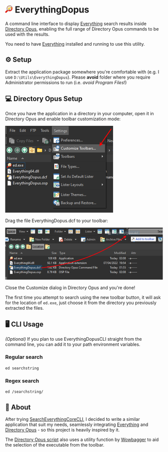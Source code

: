 ![EverythingDopus][1] EverythingDopus
=====================================

A command line interface to display [Everything][2] search results inside
[Directory Opus][3], enabling the full range of Directory Opus commands to be
used with the results.

You need to have [Everything][2] installed and running to use this utility.


⚙️ Setup
-------

Extract the application package somewhere you're comfortable with (e.g. I use
`D:\Utils\EverythingDopus`). Please **avoid** folder where you require
Administrator permissions to run (i.e. *avoid Program Files*!)


💻 Directory Opus Setup
-----------------------

Once you have the application in a directory in your computer, open it in
Directory Opus and enable toolbar customization mode:

![CustomizeToolbars][7]

Drag the file EverythingDopus.dcf to your toolbar:

![DragToToolbar][8]

Close the Customize dialog in Directory Opus and you're done!

The first time you attempt to search using the new toolbar button, it will ask
for the location of `ed.exe`, just choose it from the directory you previously
extracted the files.


🖥️ CLI Usage
------------

*(Optional)* If you plan to use EverythingDopusCLI straight from the command
line, you can add it to your path environment variables.


### Regular search
```
ed searchstring
```

### Regex search
```
ed /searchstring/
```


📌 About
--------

After trying [SearchEverythingCoreCLI][4], I decided to write a similar
application that suit my needs, seamlessly integrating [Everything][2] and
[Directory Opus][3] - so this project is heavily inspired by it.

The [Directory Opus script][5] also uses a utility function by [Wowbagger][6]
to aid the selection of the executable from the toolbar.


[1]: resources/EverythingDopusCLI-24x24.png
[2]: https://www.voidtools.com/
[3]: https://www.gpsoft.com.au/
[4]: https://github.com/devocalypse/SearchEverythingCoreCLI
[5]: DirectoryOpus/EverythingDopus.js
[6]: https://resource.dopus.com/u/wowbagger
[7]: resources/CustomizeToolbars.png
[8]: resources/DragToToolbar.png